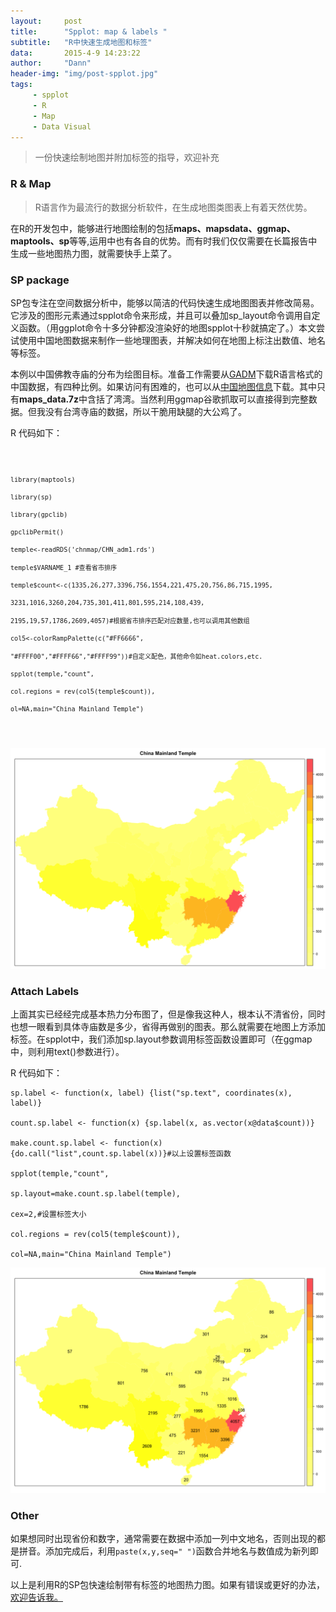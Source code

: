 ```yaml
---
layout:     post
title:      "Spplot: map & labels "
subtitle:   "R中快速生成地图和标签"
data:       2015-4-9 14:23:22
author:     "Dann"
header-img: "img/post-spplot.jpg"
tags:
     - spplot
     - R
     - Map
     - Data Visual
---
```


> 一份快速绘制地图并附加标签的指导，欢迎补充

###  R & Map   

>R语言作为最流行的数据分析软件，在生成地图类图表上有着天然优势。

在R的开发包中，能够进行地图绘制的包括**maps、mapsdata、ggmap、maptools、sp**等等,运用中也有各自的优势。而有时我们仅仅需要在长篇报告中生成一些地图热力图，就需要快手上菜了。

###  SP package
SP包专注在空间数据分析中，能够以简洁的代码快速生成地图图表并修改简易。它涉及的图形元素通过spplot命令来形成，并且可以叠加sp_layout命令调用自定义函数。（用ggplot命令十多分钟都没渲染好的地图spplot十秒就搞定了。）本文尝试使用中国地图数据来制作一些地理图表，并解决如何在地图上标注出数值、地名等标签。

本例以中国佛教寺庙的分布为绘图目标。准备工作需要从<a href="http://gadm.org/">GADM</a>下载R语言格式的中国数据，有四种比例。如果访问有困难的，也可以从<a href="http://pan.baidu.com/s/1eROX0zS">中国地图信息</a>下载。其中只有**maps_data.7z**中含括了湾湾。当然利用ggmap谷歌抓取可以直接得到完整数据。但我没有台湾寺庙的数据，所以干脆用缺腿的大公鸡了。

R 代码如下：

<div class="highlighter-rouge"><pre class="highlight"><code>

    library(maptools)

    library(sp)
    
    library(gpclib) 
    
    gpclibPermit() 
    
    temple<-readRDS('chnmap/CHN_adm1.rds')
    
    temple$VARNAME_1 #查看省市排序
    
    temple$count<-c(1335,26,277,3396,756,1554,221,475,20,756,86,715,1995,

    3231,1016,3260,204,735,301,411,801,595,214,108,439,

    2195,19,57,1786,2609,4057)#根据省市排序匹配对应数量,也可以调用其他数组
    
    col5<-colorRampPalette(c("#FF6666",

    "#FFFF00","#FFFF66","#FFFF99"))#自定义配色，其他命令如heat.colors,etc.

    spplot(temple,"count",

    col.regions = rev(col5(temple$count)),

    ol=NA,main="China Mainland Temple")

</code></pre>
</div>

![China Mainland Temple](/img/Rplot39.png)

###  Attach Labels
上面其实已经经完成基本热力分布图了，但是像我这种人，根本认不清省份，同时也想一眼看到具体寺庙数是多少，省得再做别的图表。那么就需要在地图上方添加标签。在spplot中，我们添加sp.layout参数调用标签函数设置即可（在ggmap中，则利用text()参数进行）。

R 代码如下：

    sp.label <- function(x, label) {list("sp.text", coordinates(x), label)}

    count.sp.label <- function(x) {sp.label(x, as.vector(x@data$count))}

    make.count.sp.label <- function(x) {do.call("list",count.sp.label(x))}#以上设置标签函数
 
    spplot(temple,"count",

    sp.layout=make.count.sp.label(temple),

    cex=2,#设置标签大小

    col.regions = rev(col5(temple$count)),

    col=NA,main="China Mainland Temple")

![China Mainland Temple](/img/Rplot38.png)

###  Other
如果想同时出现省份和数字，通常需要在数据中添加一列中文地名，否则出现的都是拼音。添加完成后，利用`paste(x,y,seq=" ")`函数合并地名与数值成为新列即可.

以上是利用R的SP包快速绘制带有标签的地图热力图。如果有错误或更好的办法，<a href="mailto:dannsaoyou@gmail.com">欢迎告诉我。</a>
